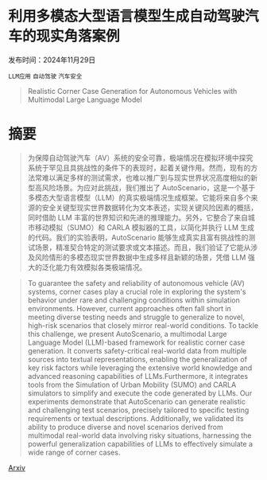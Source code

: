 # 利用多模态大型语言模型生成自动驾驶汽车的现实角落案例

发布时间：2024年11月29日

`LLM应用` `自动驾驶` `汽车安全`

> Realistic Corner Case Generation for Autonomous Vehicles with Multimodal Large Language Model

# 摘要

> 为保障自动驾驶汽车（AV）系统的安全可靠，极端情况在模拟环境中探究系统于罕见且具挑战性的条件下的表现时，起着关键作用。然而，现有的方法常难以满足多样的测试需求，也难以推广到与现实世界状况高度相似的新型高风险场景。为应对此挑战，我们推出了 AutoScenario，这是一个基于多模态大型语言模型（LLM）的真实极端情况生成框架。它能将来自多个来源的安全关键型现实世界数据转化为文本表述，实现关键风险因素的概括，同时借助 LLM 丰富的世界知识和先进的推理能力。另外，它整合了来自城市移动模拟（SUMO）和 CARLA 模拟器的工具，以简化并执行 LLM 生成的代码。我们的实验表明，AutoScenario 能够生成真实且富有挑战性的测试场景，精准契合特定的测试要求或文本描述。而且，我们验证了它能从涉及风险情形的多模态现实世界数据中生成多样且新颖的场景，凭借 LLM 强大的泛化能力有效模拟各类极端情况。

> To guarantee the safety and reliability of autonomous vehicle (AV) systems, corner cases play a crucial role in exploring the system's behavior under rare and challenging conditions within simulation environments. However, current approaches often fall short in meeting diverse testing needs and struggle to generalize to novel, high-risk scenarios that closely mirror real-world conditions. To tackle this challenge, we present AutoScenario, a multimodal Large Language Model (LLM)-based framework for realistic corner case generation. It converts safety-critical real-world data from multiple sources into textual representations, enabling the generalization of key risk factors while leveraging the extensive world knowledge and advanced reasoning capabilities of LLMs.Furthermore, it integrates tools from the Simulation of Urban Mobility (SUMO) and CARLA simulators to simplify and execute the code generated by LLMs. Our experiments demonstrate that AutoScenario can generate realistic and challenging test scenarios, precisely tailored to specific testing requirements or textual descriptions. Additionally, we validated its ability to produce diverse and novel scenarios derived from multimodal real-world data involving risky situations, harnessing the powerful generalization capabilities of LLMs to effectively simulate a wide range of corner cases.

[Arxiv](https://arxiv.org/abs/2412.00243)